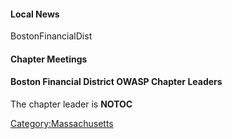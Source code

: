 #### Local News

<paypal>BostonFinancialDist</paypal>

#### Chapter Meetings

#### Boston Financial District OWASP Chapter Leaders

The chapter leader is <TBA> __NOTOC__ <headertabs/>

[Category:Massachusetts](Category:Massachusetts "wikilink")